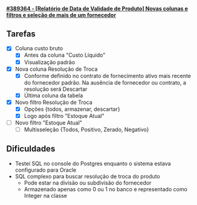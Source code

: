 #### [**#389364** - [Relatório de Data de Validade de Produto] Novas colunas e filtros e seleção de mais de um fornecedor](https://bluesoft.acelerato.com/tickets/389364)

## Tarefas

- [x] Coluna custo bruto
	- [x] Antes da coluna "Custo Líquido"
	- [x] Visualização padrão
- [x] Nova coluna Resolução de Troca
	- [x] Conforme definido no contrato de fornecimento ativo mais recente do fornecedor padrão. Na ausência de fornecedor ou contrato, a resolução será Descartar
	- [x] Última coluna da tabela
- [x] Novo filtro Resolução de Troca
	- [x] Opções {todos, armazenar, descartar}
	- [x] Logo após filtro "Estoque Atual"
- [ ] Novo filtro "Estoque Atual"
	- [ ] Multisseleção {Todos, Positivo, Zerado, Negativo}

## Dificuldades
- Testei SQL no console do Postgres enquanto o sistema estava configurado para Oracle
- SQL complexo para buscar resolução de troca do produto
	- Pode estar na divisão ou subdivisão do fornecedor
	- Armazenado apenas como 0 ou 1 no banco e representado como Integer na classe